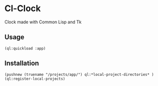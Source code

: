 # Cl-Clock

Clock made with Common Lisp and Tk

## Usage

```
(ql:quickload :app)
```
## Installation

```
(pushnew (truename "/projects/app/") ql:*local-project-directories* )
(ql:register-local-projects)
```